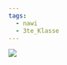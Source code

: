 ```yaml
---
tags:
  - nawi
  - 3te_Klasse
---
```

![](Zucker%20in%20RNA%20und%20DNA%2010-02-2025-02.excalidraw.svg)
